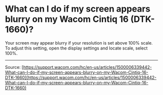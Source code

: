 # What can I do if my screen appears blurry on my Wacom Cintiq 16 (DTK-1660)?

Your screen may appear blurry if your resolution is set above 100% scale. To adjust this setting, open the display settings and locate scale, select 100%.

---
Source: [https://support.wacom.com/hc/en-us/articles/1500006339442-What-can-I-do-if-my-screen-appears-blurry-on-my-Wacom-Cintiq-16-DTK-1660](https://support.wacom.com/hc/en-us/articles/1500006339442-What-can-I-do-if-my-screen-appears-blurry-on-my-Wacom-Cintiq-16-DTK-1660)
